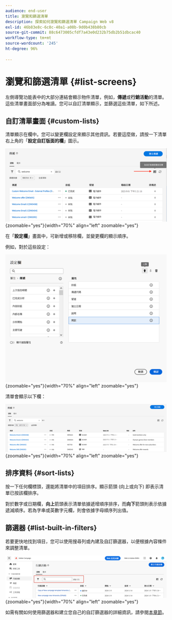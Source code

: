 ```yaml
---
audience: end-user
title: 瀏覽和篩選清單
description: 探索如何瀏覽和篩選清單 Campaign Web v8
exl-id: 46b83e8c-6c8c-40a1-a08b-9d0b438b80cb
source-git-commit: 88c6473005cfdf7a43e0d232b75db2b51dbcac40
workflow-type: tm+mt
source-wordcount: '245'
ht-degree: 96%

---
```


# 瀏覽和篩選清單 {#list-screens}

左側導覽功能表中的大部分連結會顯示物件清單，例如，**傳遞**&#x200B;或&#x200B;**行銷活動**&#x200B;的清單。這些清單畫面部分為唯讀。您可以自訂清單顯示，並篩選這些清單，如下所述。

## 自訂清單畫面 {#custom-lists}

清單顯示在欄中。您可以變更欄設定來顯示其他資訊。若要這麼做，請按一下清單右上角的「**設定自訂版面的欄**」圖示。

![](assets/config-columns.png){zoomable=&quot;yes&quot;}{width="70%" align="left" zoomable="yes"}

在「**設定欄**」畫面中，可新增或移除欄，並變更欄的顯示順序。

例如，對於這些設定：

![](assets/columns.png){zoomable=&quot;yes&quot;}{width="70%" align="left" zoomable="yes"}

清單會顯示以下欄：

![](assets/column-sample.png){zoomable=&quot;yes&quot;}{width="70%" align="left" zoomable="yes"}

## 排序資料 {#sort-lists}

按一下任何欄標頭，還能將清單中的項目排序。顯示箭頭 (向上或向下) 即表示清單已按該欄排序。

對於數字或日期欄，**向上**&#x200B;箭頭表示清單依據遞增順序排序，而&#x200B;**向下**&#x200B;箭頭則表示依據遞減順序。若為字串或英數字元欄，則會依據字母順序列出值。

## 篩選器 {#list-built-in-filters}

若要更快地找到項目，您可以使用搜尋列或內建及自訂篩選器，以便根據內容條件來調整清單。

![](assets/filter.png){zoomable=&quot;yes&quot;}{width="70%" align="left" zoomable="yes"}

如需有關如何使用篩選器和建立您自己的自訂篩選器的詳細資訊，請參閱[本章節](../query/filter.md)。

<!--
## Use advanced attributes {#adv-attributes}

>[!CONTEXTUALHELP]
>id="acw_attributepicker_advancedfields"
>title="Display advanced attributes"
>abstract="Only the most common attributes are displayed by default in the attribute list. Activate the **Display advanced attributes** toggle to see all available attributes for the current list in the left palette of the rule builder, such as nodes, groupings, 1-1 links, 1-N links."

>[!CONTEXTUALHELP]
>id="acw_rulebuilder_advancedfields"
>title="Rule builder advanced fields"
>abstract="Only the most common attributes are displayed by default in the attribute list. Activate the **Display advanced attributes** toggle to see all available attributes for the current list in the left palette of the rule builder, such as nodes, groupings, 1-1 links, 1-N links."

>[!CONTEXTUALHELP]
>id="acw_rulebuilder_properties_advanced"
>title="Rule builder advanced attributes"
>abstract="Only the most common attributes are displayed by default in the attribute list. Activate the **Display advanced attributes** toggle to see all available attributes for the current list in the left palette of the rule builder, such as nodes, groupings, 1-1 links, 1-N links."


Only most common attributes are displayed by default in the attribute list and filter configuration screens. Attributes which were set as `advanced` attributes in the data schema are hidden from the configuration screens. 

Activate the **Display advanced attributes** toggle to see all available attributes for the current list in the left palette of the rule builder, such as nodes, groupings, 1-1 links, 1-N links. The attribute list is updated instantly.


![](assets/adv-toggle.png){zoomable="yes"}{width="70%" align="left" zoomable="yes"}
-->